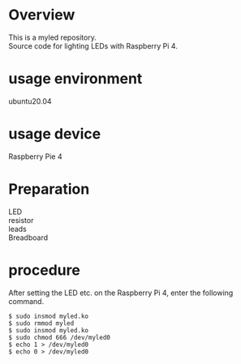 # Overview
This is a myled repository.  
Source code for lighting LEDs with Raspberry Pi 4.

# usage environment
ubuntu20.04

# usage device
Raspberry Pie 4

# Preparation
LED  
resistor  
leads  
Breadboard  

# procedure
After setting the LED etc. on the Raspberry Pi 4, enter the following command.  
```
$ sudo insmod myled.ko    
$ sudo rmmod myled  
$ sudo insmod myled.ko    
$ sudo chmod 666 /dev/myled0   
$ echo 1 > /dev/myled0    
$ echo 0 > /dev/myled0    
```
